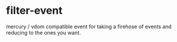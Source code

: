 # filter-event
mercury / vdom compatible event for taking a firehose of events and reducing to the ones you want.
